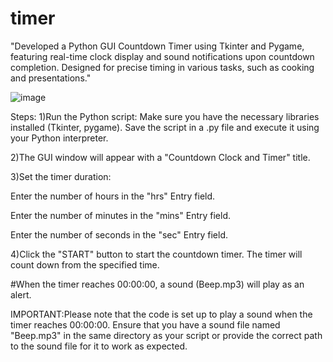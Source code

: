 # timer
"Developed a Python GUI Countdown Timer using Tkinter and Pygame, featuring real-time clock display and sound notifications upon countdown completion. Designed for precise timing in various tasks, such as cooking and presentations."

![image](https://github.com/drstrangesej/timer/assets/115163317/a524ace3-c6e5-479d-925c-13602654b046)


Steps:
1)Run the Python script: Make sure you have the necessary libraries installed (Tkinter, pygame). Save the script in a .py file and execute it using your Python interpreter.

2)The GUI window will appear with a "Countdown Clock and Timer" title.

3)Set the timer duration:

Enter the number of hours in the "hrs" Entry field.

Enter the number of minutes in the "mins" Entry field.

Enter the number of seconds in the "sec" Entry field.

4)Click the "START" button to start the countdown timer. The timer will count down from the specified time.

#When the timer reaches 00:00:00, a sound (Beep.mp3) will play as an alert.


IMPORTANT:Please note that the code is set up to play a sound when the timer reaches 00:00:00. Ensure that you have a sound file named "Beep.mp3" in the same directory as your script or provide the correct path to the sound file for it to work as expected.
